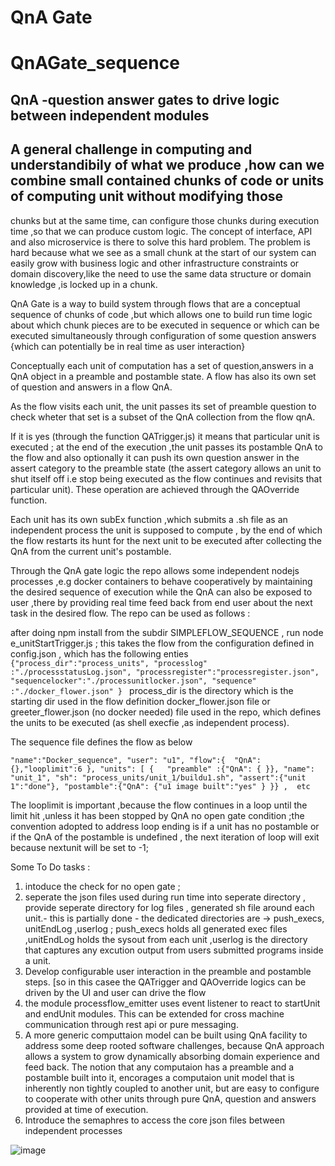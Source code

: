 # QnA Gate

# QnAGate_sequence
## QnA -question answer gates to drive logic between independent modules
## A general challenge in computing and understandibily of what we produce  ,how can we combine small contained chunks  of code or units of computing unit without modifying those 
chunks but at the same time, can configure those chunks during execution time ,so that we can produce custom logic. The concept of interface, API and also microservice is there to solve this hard problem. The problem is hard because what we see as a small chunk at the start of our system can easily grow with business logic and other infrastructure constraints  or domain discovery,like the need to use the same data structure or domain knowledge ,is locked up in a chunk.

QnA Gate is a way to build system through flows that are a conceptual sequence of chunks of code ,but which allows one to build run time logic about which chunk pieces are to be executed in sequence or which can be executed simultaneously through configuration of some question answers {which can potentially be in real time as user interaction} 

Conceptually each unit of computation has a set of question,answers in a QnA object  in a preamble and postamble state. A flow has also its own set of question and answers in a flow QnA.

As the flow visits each unit, the unit passes its set of preamble question to check wheter that set is a subset of the QnA collection from the flow qnA.

If it is yes (through the function QATrigger.js) it means that particular unit is executed ; at the end of the execution ,the unit passes its postamble QnA to the flow and also optionally it can push its own question answer in the assert category to the preamble state (the assert category allows an unit to shut itself off i.e stop being executed as the flow continues and revisits that particular unit). These operation are achieved through the QAOverride function.

Each unit has its own subEx function ,which submits a .sh file as an independent process the unit is supposed to compute , by the end of which the flow restarts its hunt for the next unit to be executed after collecting the QnA from the current unit's postamble.

Through the QnA gate logic the repo allows some independent nodejs processes ,e.g docker containers to behave cooperatively by maintaining the desired sequence of execution while the QnA can also be exposed to user ,there by providing real time feed back from end user about the next task in the desired flow.
The repo can be used as follows :

after doing npm install  from the subdir SIMPLEFLOW_SEQUENCE , run node e_unitStartTrigger.js ; this takes the flow from the configuration defined in config.json , which has the following enties
`
{"process_dir":"process_units",
 "processlog" :"./processstatusLog.json",
 "processregister":"processregister.json",
 "sequencelocker":"./processunitlocker.json",
 "sequence" :"./docker_flower.json"
} 
`
process_dir is the directory which is the starting dir used in the flow definition docker_flower.json file  or greeter_flower.json (no docker needed) file used in the repo, which defines the units to be executed (as shell execfie ,as independent process). 

The sequence file defines the flow as below

`
 "name":"Docker_sequence",
        "user": "u1",
        "flow":{  "QnA":{},"looplimit":6
        },
        "units": [
            {   "preamble" :{"QnA": { }},
                "name": "unit_1",
                "sh": "process_units/unit_1/buildu1.sh",
                "assert":{"unit 1":"done"},
               "postamble":{"QnA": {"u1 image built":"yes" } }} ,  etc 
  `
  
  The looplimit is important ,because the flow continues in a loop until the limit hit ,unless it has been stopped by QnA no open gate condition ;the convention adopted to address loop ending is if a unit has no postamble or if the QnA of the postamble is undefined , the next iteration of loop will exit because nextunit will be set to -1;


Some To Do tasks :
1. intoduce the check for no open gate ; 
2. seperate the json files used during run time into seperate directory , provide seperate directory for log files , generated sh file around each unit.- this is partially done - the dedicated directories are -> push_execs, unitEndLog ,userlog ; push_execs holds all generated exec files ,unitEndLog holds the sysout from each unit ,userlog is the directory that captures any excution output from users submitted programs inside a unit.   
3. Develop configurable user interaction in the preamble and postamble steps. [so in this casee the QATrigger and QAOverride logics can be driven by the UI 
and user can drive the flow
3. the module processflow_emitter uses event listener to react to startUnit and endUnit modules. This can be extended for cross machine communication through rest api or
pure messaging. 
4. A more generic computtaion model can be built using QnA facility to address some deep rooted software challenges, because QnA approach allows a system to grow
dynamically absorbing domain experience and feed back. The notion that any computaion has a preamble and a postamble built into it, encorages a computaion unit model that is inherently non tightly coupled to another unit, but are easy to  configure to cooperate with other units through pure QnA, question and answers provided at time of execution.
5. Introduce the semaphres to access the core json files between independent processes 

![image](https://user-images.githubusercontent.com/6982948/186930174-42b0a80b-28b2-43f7-934c-2e09b3805953.png)

